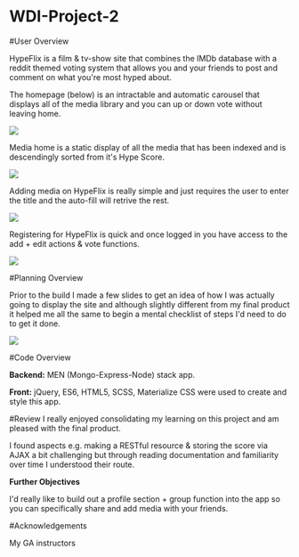 # WDI-Project-2

#User Overview

HypeFlix is a film & tv-show site that combines the IMDb database with a reddit themed voting system that allows you and your friends to post and comment on what you're most hyped about.

The homepage (below) is an intractable and automatic carousel that displays all of the media library and you can up or down vote without leaving home. 

![](public/images/home.png) 

Media home is a static display of all the media that has been indexed and is descendingly sorted from it's Hype Score. 

![](public/images/media.png) 
 
Adding media on HypeFlix is really simple and just requires the user to enter the title and the auto-fill will retrive the rest. 
 
![](public/images/addMedia.png) 

Registering for HypeFlix is quick and once logged in you have access to the add + edit actions & vote functions. 

![](public/images/register.png) 

#Planning Overview

Prior to the build I made a few slides to get an idea of how I was actually going to display the site and although slightly different from my final product it helped me all the same to begin a mental checklist of steps I'd need to do to get it done.

![](public/images/planning.jpg) 

#Code Overview

**Backend:** MEN (Mongo-Express-Node) stack app. 


**Front:** jQuery, ES6, HTML5, SCSS, Materialize CSS were used to create and style this app.

#Review
I really enjoyed consolidating my learning on this project and am pleased with the final product. 

I found aspects e.g. making a RESTful resource & storing the score via AJAX a bit challenging but through reading documentation and familiarity over time I understood their route.

**Further Objectives**

I'd really like to build out a profile section + group function into the app so you can specifically share and add media with your friends.

#Acknowledgements

My GA instructors
